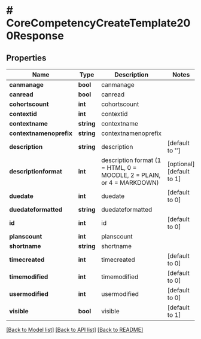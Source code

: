 # # CoreCompetencyCreateTemplate200Response

## Properties

Name | Type | Description | Notes
------------ | ------------- | ------------- | -------------
**canmanage** | **bool** | canmanage |
**canread** | **bool** | canread |
**cohortscount** | **int** | cohortscount |
**contextid** | **int** | contextid |
**contextname** | **string** | contextname |
**contextnamenoprefix** | **string** | contextnamenoprefix |
**description** | **string** | description | [default to '']
**descriptionformat** | **int** | description format (1 &#x3D; HTML, 0 &#x3D; MOODLE, 2 &#x3D; PLAIN, or 4 &#x3D; MARKDOWN) | [optional] [default to 1]
**duedate** | **int** | duedate | [default to 0]
**duedateformatted** | **string** | duedateformatted |
**id** | **int** | id | [default to 0]
**planscount** | **int** | planscount |
**shortname** | **string** | shortname |
**timecreated** | **int** | timecreated | [default to 0]
**timemodified** | **int** | timemodified | [default to 0]
**usermodified** | **int** | usermodified | [default to 0]
**visible** | **bool** | visible | [default to 1]

[[Back to Model list]](../../README.md#models) [[Back to API list]](../../README.md#endpoints) [[Back to README]](../../README.md)
